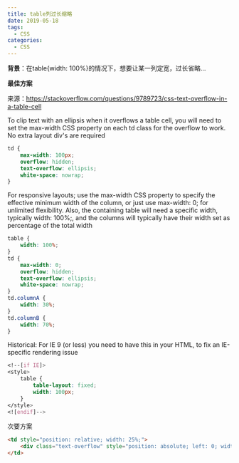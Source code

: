 ```yaml
---
title: table列过长缩略
date: 2019-05-18
tags:
  - CSS
categories:
  - CSS
---
```



**背景**：在table{width: 100%}的情况下，想要让某一列定宽，过长省略...



**最佳方案**

来源：https://stackoverflow.com/questions/9789723/css-text-overflow-in-a-table-cell 

To clip text with an ellipsis when it overflows a table cell, you will need to set the max-width CSS property on each td class for the overflow to work. No extra layout div's are required



 

```css
td {
    max-width: 100px;
    overflow: hidden;
    text-overflow: ellipsis;
    white-space: nowrap;
}
```

For responsive layouts; use the max-width CSS property to specify the effective minimum width of the column, or just use max-width: 0; for unlimited flexibility. Also, the containing table will need a specific width, typically width: 100%;, and the columns will typically have their width set as percentage of the total width



 

```css
table {
    width: 100%;
}
td {
    max-width: 0;
    overflow: hidden;
    text-overflow: ellipsis;
    white-space: nowrap;
}
td.columnA {
    width: 30%;
}
td.columnB {
    width: 70%;
}
```

Historical: For IE 9 (or less) you need to have this in your HTML, to fix an IE-specific rendering issue



 

```css
<!--[if IE]>
<style>
    table {
        table-layout: fixed;
        width: 100px;
    }
</style>
<![endif]-->
```

次要方案

 

```html
<td style="position: relative; width: 25%;">
    <div class="text-overflow" style="position: absolute; left: 0; width: 100%;">hello world省略一万字</div>
</td>
```